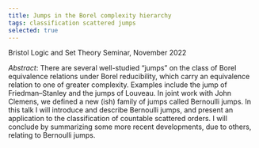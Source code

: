 ```yaml
---
title: Jumps in the Borel complexity hierarchy
tags: classification scattered jumps
selected: true
---
```


Bristol Logic and Set Theory Seminar, November 2022<!--more-->

*Abstract*: There are several well-studied “jumps” on the class of Borel equivalence relations under Borel reducibility, which carry an equivalence relation to one of greater complexity. Examples include the jump of Friedman–Stanley and the jumps of Louveau. In joint work with John Clemens, we defined a new (ish) family of jumps called Bernoulli jumps. In this talk I will introduce and describe Bernoulli jumps, and present an application to the classification of countable scattered orders. I will conclude by summarizing some more recent developments, due to others, relating to Bernoulli jumps.